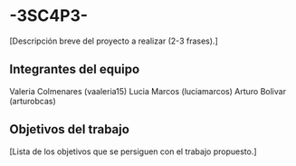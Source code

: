 # -3SC4P3-

[Descripción breve del proyecto a realizar (2-3 frases).]

## Integrantes del equipo

Valeria Colmenares (vaaleria15)
Lucia Marcos (luciamarcos)
Arturo Bolivar (arturobcas)

## Objetivos del trabajo

[Lista de los objetivos que se persiguen con el trabajo propuesto.]
